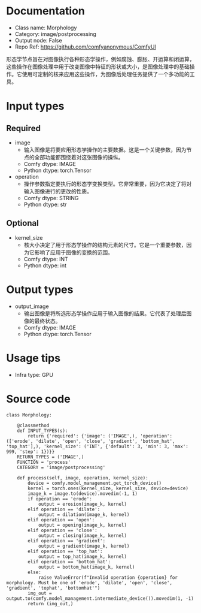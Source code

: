 # Documentation
- Class name: Morphology
- Category: image/postprocessing
- Output node: False
- Repo Ref: https://github.com/comfyanonymous/ComfyUI

形态学节点旨在对图像执行各种形态学操作，例如腐蚀、膨胀、开运算和闭运算，这些操作在图像处理中用于改变图像中特征的形状或大小，是图像处理中的基础操作。它使用可定制的核来应用这些操作，为图像后处理任务提供了一个多功能的工具。

# Input types
## Required
- image
    - 输入图像是将要应用形态学操作的主要数据。这是一个关键参数，因为节点的全部功能都围绕着对这张图像的操纵。
    - Comfy dtype: IMAGE
    - Python dtype: torch.Tensor
- operation
    - 操作参数指定要执行的形态学变换类型。它非常重要，因为它决定了将对输入图像进行的更改的性质。
    - Comfy dtype: STRING
    - Python dtype: str
## Optional
- kernel_size
    - 核大小决定了用于形态学操作的结构元素的尺寸。它是一个重要参数，因为它影响了应用于图像的变换的范围。
    - Comfy dtype: INT
    - Python dtype: int

# Output types
- output_image
    - 输出图像是将所选形态学操作应用于输入图像的结果。它代表了处理后图像的最终状态。
    - Comfy dtype: IMAGE
    - Python dtype: torch.Tensor

# Usage tips
- Infra type: GPU

# Source code
```
class Morphology:

    @classmethod
    def INPUT_TYPES(s):
        return {'required': {'image': ('IMAGE',), 'operation': (['erode', 'dilate', 'open', 'close', 'gradient', 'bottom_hat', 'top_hat'],), 'kernel_size': ('INT', {'default': 3, 'min': 3, 'max': 999, 'step': 1})}}
    RETURN_TYPES = ('IMAGE',)
    FUNCTION = 'process'
    CATEGORY = 'image/postprocessing'

    def process(self, image, operation, kernel_size):
        device = comfy.model_management.get_torch_device()
        kernel = torch.ones(kernel_size, kernel_size, device=device)
        image_k = image.to(device).movedim(-1, 1)
        if operation == 'erode':
            output = erosion(image_k, kernel)
        elif operation == 'dilate':
            output = dilation(image_k, kernel)
        elif operation == 'open':
            output = opening(image_k, kernel)
        elif operation == 'close':
            output = closing(image_k, kernel)
        elif operation == 'gradient':
            output = gradient(image_k, kernel)
        elif operation == 'top_hat':
            output = top_hat(image_k, kernel)
        elif operation == 'bottom_hat':
            output = bottom_hat(image_k, kernel)
        else:
            raise ValueError(f"Invalid operation {operation} for morphology. Must be one of 'erode', 'dilate', 'open', 'close', 'gradient', 'tophat', 'bottomhat'")
        img_out = output.to(comfy.model_management.intermediate_device()).movedim(1, -1)
        return (img_out,)
```